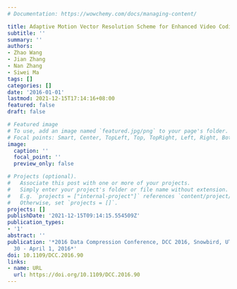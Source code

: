 ```yaml
---
# Documentation: https://wowchemy.com/docs/managing-content/

title: Adaptive Motion Vector Resolution Scheme for Enhanced Video Coding
subtitle: ''
summary: ''
authors:
- Zhao Wang
- Jian Zhang
- Nan Zhang
- Siwei Ma
tags: []
categories: []
date: '2016-01-01'
lastmod: 2021-12-15T17:14:16+08:00
featured: false
draft: false

# Featured image
# To use, add an image named `featured.jpg/png` to your page's folder.
# Focal points: Smart, Center, TopLeft, Top, TopRight, Left, Right, BottomLeft, Bottom, BottomRight.
image:
  caption: ''
  focal_point: ''
  preview_only: false

# Projects (optional).
#   Associate this post with one or more of your projects.
#   Simply enter your project's folder or file name without extension.
#   E.g. `projects = ["internal-project"]` references `content/project/deep-learning/index.md`.
#   Otherwise, set `projects = []`.
projects: []
publishDate: '2021-12-15T09:14:15.554509Z'
publication_types:
- '1'
abstract: ''
publication: '*2016 Data Compression Conference, DCC 2016, Snowbird, UT, USA, March
  30 - April 1, 2016*'
doi: 10.1109/DCC.2016.90
links:
- name: URL
  url: https://doi.org/10.1109/DCC.2016.90
---
```

